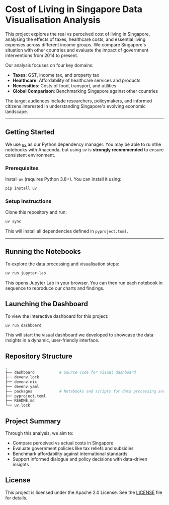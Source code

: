 # Cost of Living in Singapore Data Visualisation Analysis

This project explores the real vs perceived cost of living in Singapore, analysing the effects of taxes, healthcare costs, and essential living expenses across different income groups. We compare Singapore's situation with other countries and evaluate the impact of government interventions from 2014 to present.

Our analysis focuses on four key domains: 
- **Taxes**: GST, income tax, and property tax
- **Healthcare**: Affordability of healthcare services and products
- **Necessities**: Costs of food, transport, and utilities 
- **Global Comparison**: Benchmarking Singapore against other countries

The target audiences include researchers, policymakers, and informed citizens interested in understanding Singapore's evolving economic landscape.

---
## Getting Started

We use [`uv`](https://docs.astral.sh/uv/) as our Python dependency manager. You may be able to ru nthe notebooks with Anaconda, but using `uv` is **strongly recommended** to ensure consistent environment.

### Prerequisites

Install `uv` (requires Python 3.8+). You can install it using:
```bash
pip install uv
```

### Setup Instructions 
Clone this repository and run: 
```bash
uv sync 
```
This will install all dependencies defined in `pyproject.toml`.

---
## Running the Notebooks
To explore the data processing and visualisation steps:
```bash
uv run jupyter-lab
```
This opens Jupyter Lab in your browser. You can then run each notebook in sequence to reproduce our charts and findings.

## Launching the Dashboard
To view the interactive dashboard for this project: 
```bash
uv run dashboard
```
This will start the visual dashboard we developed to showcase the data insights in a dynamic, user-friendly interface.

## Repository Structure
```bash
.
├── dashboard           # Source code for visual dashboard
├── devenv.lock
├── devenv.nix
├── devenv.yaml
├── packages            # Notebooks and scripts for data processing and linking to dashboard
├── pyproject.toml
├── README.md
└── uv.lock
```

## Project Summary 
Through this analysis, we aim to: 
- Compare perceived vs actual costs in Singapore 
- Evaluate government policies like tax reliefs and subsidies
- Benchmark affordability against international standards
- Support informed dialogue and policy decisions with data-driven insights

## License
This project is licensed under the Apache 2.0 License. See the [LICENSE](https://github.com/Cyrof/Cost-of-living-sg-insights/blob/dev/LICENSE) file for details.
